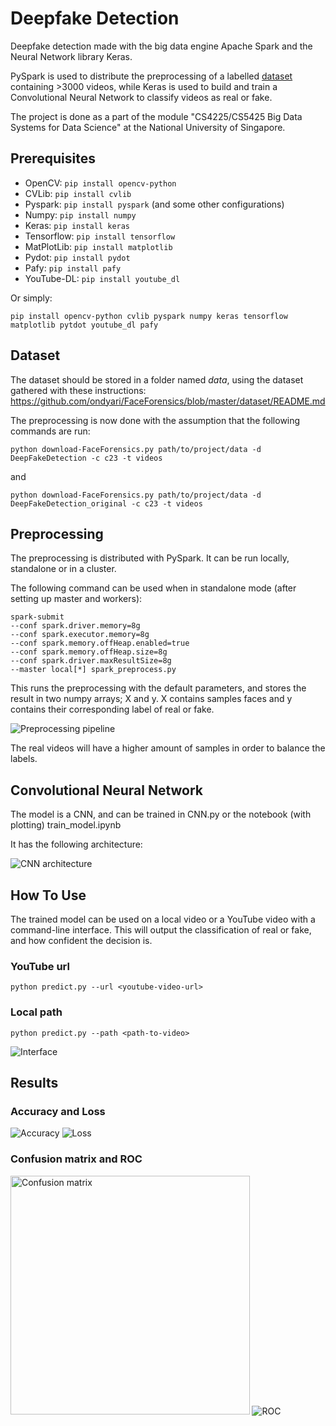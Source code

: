 # Deepfake Detection
Deepfake detection made with the big data engine Apache Spark and the Neural Network library Keras.

PySpark is used to distribute the preprocessing of a labelled [dataset](https://ai.googleblog.com/2019/09/contributing-data-to-deepfake-detection.html) containing >3000 videos, while Keras is used to build and train a Convolutional Neural Network to classify videos as real or fake. 

The project is done as a part of the module "CS4225/CS5425 Big Data Systems for Data Science" at the National University of Singapore.

## Prerequisites
* OpenCV: ```pip install opencv-python```
* CVLib: ```pip install cvlib```
* Pyspark: ```pip install pyspark``` (and some other configurations)
* Numpy: ```pip install numpy```
* Keras: ```pip install keras```
* Tensorflow: ```pip install tensorflow```
* MatPlotLib: ```pip install matplotlib```
* Pydot: ```pip install pydot```
* Pafy: ```pip install pafy```
* YouTube-DL: ```pip install youtube_dl```

Or simply:

```pip install opencv-python cvlib pyspark numpy keras tensorflow matplotlib pytdot youtube_dl pafy```

## Dataset
The dataset should be stored in a folder named *data*, using the dataset gathered with these instructions:
https://github.com/ondyari/FaceForensics/blob/master/dataset/README.md

The preprocessing is now done with the assumption that the following commands are run:

```python download-FaceForensics.py path/to/project/data -d DeepFakeDetection -c c23 -t videos```

and

```python download-FaceForensics.py path/to/project/data -d DeepFakeDetection_original -c c23 -t videos```

## Preprocessing
The preprocessing is distributed with PySpark. It can be run locally, standalone or in a cluster.

The following command can be used when in standalone mode (after setting up master and workers):

```
spark-submit 
--conf spark.driver.memory=8g 
--conf spark.executor.memory=8g 
--conf spark.memory.offHeap.enabled=true 
--conf spark.memory.offHeap.size=8g 
--conf spark.driver.maxResultSize=8g
--master local[*] spark_preprocess.py
```

This runs the preprocessing with the default parameters, and stores the result in two numpy arrays; X and y.
X contains samples faces and y contains their corresponding label of real or fake. 

![Preprocessing pipeline](./figures/preprocessing_pipeline.PNG)

The real videos will have a higher amount of samples in order to balance the labels.

## Convolutional Neural Network
The model is a CNN, and can be trained in CNN.py or the notebook (with plotting) train_model.ipynb

It has the following architecture:

![CNN architecture](./figures/architecture_custom.PNG)

## How To Use
The trained model can be used on a local video or a YouTube video with a command-line interface. 
This will output the classification of real or fake, and how confident the decision is.

### YouTube url
```python predict.py --url <youtube-video-url>```

### Local path
```python predict.py --path <path-to-video>```

![Interface](./figures/interface.PNG)

## Results
### Accuracy and Loss
![Accuracy](./figures/accuracy.png) ![Loss](./figures/loss.png)

### Confusion matrix and ROC
<img src="./figures/confusion.png" width="382.5" alt="Confusion matrix">       <img src="./figures/ROC.png" alt="ROC">